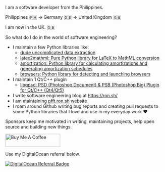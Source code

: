 I am a software developer from the Philippines. 

Philippines 🇵🇭 -> Germany 🇩🇪 -> United Kingdom 🇬🇧

I am now in the UK. 🇬🇧 

So what do I do in the world of software engineering?

- I maintain a few Python libraries like:
  - [dude uncomplicated data extraction](https://github.com/roniemartinez/dude)
  - [latex2mathml: Pure Python library for LaTeX to MathML conversion](https://github.com/roniemartinez/latex2mathml)
  - [amortization: Python library for calculating amortizations and generating amortization schedules](https://github.com/roniemartinez/amortization)
  - [browsers: Python library for detecting and launching browsers](https://github.com/roniemartinez/browsers)
- I maintain 1 Qt/C++ plugin
  - [libqpsd: PSD (Photoshop Document) & PSB (Photoshop Big) Plugin for Qt/C++ (Qt4/Qt5)](https://github.com/roniemartinez/libqpsd)
- I write software engineering blog at https://ron.sh/
- I am maintaining [pfft.ron.sh](https://pfft.ron.sh/) website
- I roam around Github writing bug reports and creating pull requests to some Python libraries that I love and use in my everyday work ❤️ 

Sponsors keep me motivated in writing, maintaining projects, help open source and building new things.

<a href="https://www.buymeacoffee.com/roniemartinez" target="_blank"><img src="https://cdn.buymeacoffee.com/buttons/default-orange.png" alt="Buy Me A Coffee" height="41" width="174"></a>

Use my DigitalOcean referral below.

[![DigitalOcean Referral Badge](https://web-platforms.sfo2.cdn.digitaloceanspaces.com/WWW/Badge%201.svg)](https://www.digitalocean.com/?refcode=5b9c0bd05e4e&utm_campaign=Referral_Invite&utm_medium=Referral_Program&utm_source=badge)
